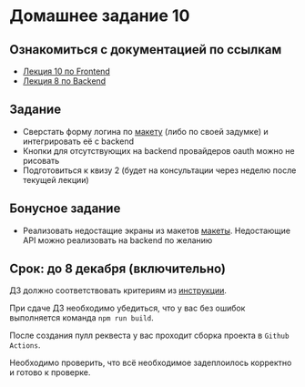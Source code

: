 # Домашнее задание 10

## Ознакомиться с документацией по ссылкам

- [Лекция 10 по Frontend](./%D0%9B%D0%B5%D0%BA%D1%86%D0%B8%D1%8F%2010.%20%D0%90%D0%B2%D1%82%D0%BE%D1%80%D0%B8%D0%B7%D0%B0%D1%86%D0%B8%D1%8F%20%D0%B2%20Web-%D0%BF%D1%80%D0%B8%D0%BB%D0%BE%D0%B6%D0%B5%D0%BD%D0%B8%D1%8F%D1%85.pptx.pdf)
- [Лекция 8 по Backend](../../back/lesson_8/lesson_8.pdf)

## Задание

* Сверстать форму логина по [макету](https://scene.zeplin.io/project/5b9a4b6aae5aa72171a8e5cf/screen/5b9a4b80fc8e9e51e96b6050) (либо по своей задумке) и интегрировать её с backend
* Кнопки для отсутствующих на backend провайдеров oauth можно не рисовать
* Подготовиться к квизу 2 (будет на консультации через неделю после текущей лекции)

## Бонусное задание

* Реализовать недостащие экраны из макетов [макеты](https://scene.zeplin.io/project/5b9a4b6aae5aa72171a8e5cf).
Недостающие API можно реализовать на backend по желанию

## Срок: до 8 декабря (включительно)

ДЗ должно соответствовать критериям из [инструкции](https://github.com/track-mail-ru/homework#9-%D0%BF%D1%80%D0%B0%D0%B2%D0%B8%D0%BB%D0%B0-%D1%81%D0%B4%D0%B0%D1%87%D0%B8-%D0%B4%D0%B7).

При сдаче ДЗ необходимо убедиться, что у вас без ошибок выполняется команда `npm run build`.

После создания пулл реквеста у вас проходит сборка проекта в `Github Actions`.

Необходимо проверить, что всё необходимое задеплоилось корректно и готово к проверке.
